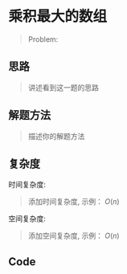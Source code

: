 # 乘积最大的数组


> Problem: 

  

## 思路

  

> 讲述看到这一题的思路

  

## 解题方法

  

> 描述你的解题方法

  

## 复杂度

  

时间复杂度:

> 添加时间复杂度, 示例： $O(n)$

  

空间复杂度:

> 添加空间复杂度, 示例： $O(n)$

  
  
  

## Code

```Python3


```
